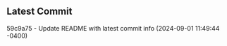 
## Latest Commit
59c9a75 - Update README with latest commit info (2024-09-01 11:49:44 -0400) <Yunxi-Zhou>
